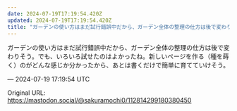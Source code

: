 ```yaml
---
date: 2024-07-19T17:19:54.420Z
updated: 2024-07-19T17:19:54.420Z
title: "ガーデンの使い方はまだ試行錯誤中だから、ガーデン全体の整理の仕方は後で変わりそう[...]"
---
```


<p>ガーデンの使い方はまだ試行錯誤中だから、ガーデン全体の整理の仕方は後で変わりそう。でも、いろいろ試せたのはよかったね。新しいページを作る（種を蒔く）のがどんな感じか分かったから、あとは書くだけで簡単に育てていけそう。</p>

&mdash; 2024-07-19 17:19:54 UTC

Original URL: https://mastodon.social/@sakuramochi0/112814299180380450
